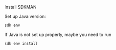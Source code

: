 Install SDKMAN

Set up Java version:

```bash
sdk env
```

If Java is not set up properly, maybe you need to run

```bash
sdk env install
```


